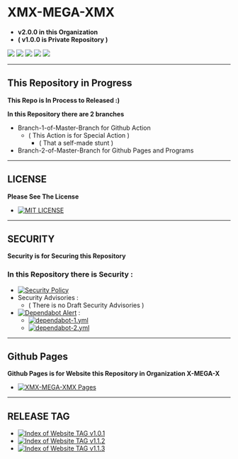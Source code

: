 # XMX-MEGA-XMX
- **v2.0.0 in this Organization**
- **( v1.0.0 is Private Repository )**


![](https://img.shields.io/static/v1?label=Build&message=Proccess&color=yellowgreen) ![](https://img.shields.io/static/v1?label=Repository%20Version&message=V2.0.0&color=informational) ![](https://img.shields.io/static/v1?label=Contributors%20Active&message=1&color=8cf) ![](https://img.shields.io/static/v1?label=All%20Contributors&message=3&color=8cf) ![](https://img.shields.io/static/v1?label=Tag&message=XMX-MEGA-XMX&color=lightgrey)


******************************

## This Repository in Progress

**This Repo is In Process to Released :)**

**In this Repository there are 2 branches**
- Branch-1-of-Master-Branch for Github Action
  + ( This Action is for Special Action )
      * ( That a self-made stunt )
- Branch-2-of-Master-Branch for Github Pages and Programs

******************************

## LICENSE

**Please See The License**
- [![MIT LICENSE](https://img.shields.io/github/license/mashape/apistatus?color=Success&label=License&logo=MIT&logoColor=Black)](https://github.com/X-MEGA-X/XMX-MEGA-XMX/blob/master/LICENSE)

******************************

## SECURITY

**Security is for Securing this Repository**

### In this Repository there is Security : 

- [![Security Policy](https://img.shields.io/static/v1?label=Security%20Policy&message=Go%20to%20File&color=green)](https://github.com/X-MEGA-X/XMX-MEGA-XMX/blob/master/SECURITY.md)
- Security Advisories : 
  + ( There is no Draft Security Advisories )
- [![Dependabot Alert](https://img.shields.io/static/v1?label=Dependabot%20Alert&message=Go%20to%20Folder&color=green)](https://github.com/X-MEGA-X/XMX-MEGA-XMX/tree/master/.github/dependency%20graph) : 
  + [![dependabot-1.yml](https://img.shields.io/static/v1?label=dependabot-1.yml&message=Go%20to%20File&color=green)](https://github.com/X-MEGA-X/XMX-MEGA-XMX/blob/master/.github/dependency%20graph/dependabot-1.yml)
  + [![dependabot-2.yml](https://img.shields.io/static/v1?label=dependabot-2.yml&message=Go%20to%20File&color=green)](https://github.com/X-MEGA-X/XMX-MEGA-XMX/blob/master/.github/dependency%20graph/dependabot-2.yml)

******************************

## Github Pages

**Github Pages is for Website this Repository in Organization X-MEGA-X**
- [![XMX-MEGA-XMX Pages](https://img.shields.io/static/v1?label=XMX-MEGA-XMX%20Pages&message=Beta&color=green)](https://x-mega-x.github.io/XMX-MEGA-XMX/)

****************************** 

## RELEASE TAG

- [![Index of Website TAG v1.0.1](https://img.shields.io/static/v1?label=Index%20of%20Website%20TAG%20v1.0.1&message=Alpha-1&color=green)](https://github.com/X-MEGA-X/XMX-MEGA-XMX/releases/tag/v1.0.1)
- [![Index of Website TAG v1.1.2](https://img.shields.io/static/v1?label=Index%20of%20Website%20TAG%20v1.1.2&message=Alpha-2&color=green)](https://github.com/X-MEGA-X/XMX-MEGA-XMX/releases/tag/v1.1.2)
- [![Index of Website TAG v1.1.3](https://img.shields.io/static/v1?label=Index%20of%20Website%20TAG%20v1.1.3&message=Alpha-3&color=green)](https://github.com/X-MEGA-X/XMX-MEGA-XMX/releases/tag/v1.1.3)
